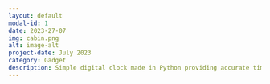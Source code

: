 ```yaml
---
layout: default
modal-id: 1
date: 2023-27-07
img: cabin.png
alt: image-alt
project-date: July 2023
category: Gadget
description: Simple digital clock made in Python providing accurate timekeeping, using the time module and Tkinter library
---
```

